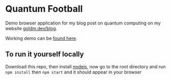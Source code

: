 # Quantum Football

Demo browser application for my blog post on quantum computing on my website [goldm.dev/blog](https://goldm.dev/blog.html).

Working demo can be [found here](https://goldm.dev/demos/quantum-football/index.html).

## To run it yourself locally

Download this repo, then install [nodejs](https://nodejs.org), now go to the root directory and run `npm install` then `npm start` and it should appear in your browser
